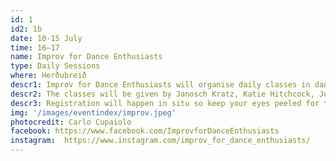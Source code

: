 ```yaml
---
id: 1
id2: 1b
date: 10-15 July
time: 16–17
name: Improv for Dance Enthusiasts
type: Daily Sessions
where: Herðubreið
descr1: Improv for Dance Enthusiasts will organise daily classes in dance improvisation inviting the participants and guests of LungA to move along, no dance experience required!
descr2: The classes will be given by Janosch Kratz, Katie Hitchcock, Júlía Kolbrún and Linde Rongen, exploring different aspects of dance improvisation every day at the festival after the workshops end. 
descr3: Registration will happen in situ so keep your eyes peeled for the registration sheet when you arrive.
img: '/images/eventindex/improv.jpeg'
photocredit: Carlo Cupaiolo
facebook: https://www.facebook.com/ImprovforDanceEnthusiasts
instagram:  https://www.instagram.com/improv_for_dance_enthusiasts/
---
```

